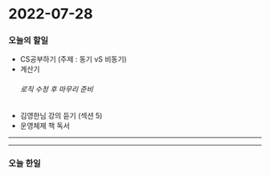 2022-07-28
==========

### 오늘의 할일
* CS공부하기 (주제 : 동기 vS 비동기)
* 계산기
    ###### 로직 수정 후 마무리 준비
* 김영한님 강의 듣기 (섹션 5)
* 운영체제 책 독서

<hr/>
<hr/>

### 오늘 한일
